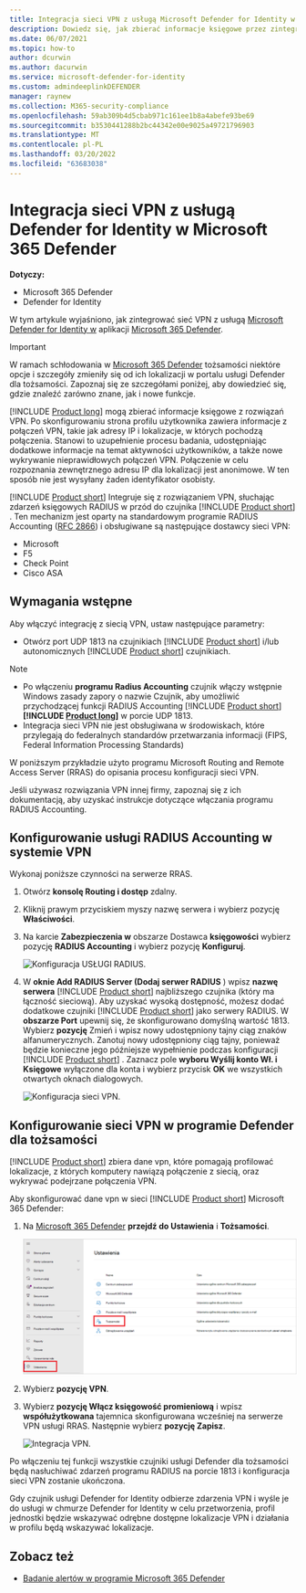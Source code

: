 ```yaml
---
title: Integracja sieci VPN z usługą Microsoft Defender for Identity w Microsoft 365 Defender
description: Dowiedz się, jak zbierać informacje księgowe przez zintegrowanie połączenia VPN programu Microsoft Defender for Identity z usługą Microsoft 365 Defender
ms.date: 06/07/2021
ms.topic: how-to
author: dcurwin
ms.author: dacurwin
ms.service: microsoft-defender-for-identity
ms.custom: admindeeplinkDEFENDER
manager: raynew
ms.collection: M365-security-compliance
ms.openlocfilehash: 59ab309b4d5cbab971c161ee1b8a4abefe93be69
ms.sourcegitcommit: b3530441288b2bc44342e00e9025a49721796903
ms.translationtype: MT
ms.contentlocale: pl-PL
ms.lasthandoff: 03/20/2022
ms.locfileid: "63683038"
---
```

# <a name="defender-for-identity-vpn-integration-in-microsoft-365-defender"></a>Integracja sieci VPN z usługą Defender for Identity w Microsoft 365 Defender

**Dotyczy:**

- Microsoft 365 Defender
- Defender for Identity

W tym artykule wyjaśniono, jak zintegrować sieć VPN z usługą [Microsoft Defender for Identity w](/defender-for-identity) aplikacji [Microsoft 365 Defender](/microsoft-365/security/defender/overview-security-center).

>[!IMPORTANT]
>W ramach schłodowania w <a href="https://go.microsoft.com/fwlink/p/?linkid=2077139" target="_blank">Microsoft 365 Defender</a> tożsamości niektóre opcje i szczegóły zmieniły się od ich lokalizacji w portalu usługi Defender dla tożsamości. Zapoznaj się ze szczegółami poniżej, aby dowiedzieć się, gdzie znaleźć zarówno znane, jak i nowe funkcje.

[!INCLUDE [Product long](includes/product-long.md)] mogą zbierać informacje księgowe z rozwiązań VPN. Po skonfigurowaniu strona profilu użytkownika zawiera informacje z połączeń VPN, takie jak adresy IP i lokalizacje, w których pochodzą połączenia. Stanowi to uzupełnienie procesu badania, udostępniając dodatkowe informacje na temat aktywności użytkowników, a także nowe wykrywanie nieprawidłowych połączeń VPN. Połączenie w celu rozpoznania zewnętrznego adresu IP dla lokalizacji jest anonimowe. W ten sposób nie jest wysyłany żaden identyfikator osobisty.

[!INCLUDE [Product short](includes/product-short.md)] Integruje się z rozwiązaniem VPN, słuchając zdarzeń księgowych RADIUS w przód do czujnika [!INCLUDE [Product short](includes/product-short.md)] . Ten mechanizm jest oparty na standardowym programie RADIUS Accounting ([RFC 2866](https://tools.ietf.org/html/rfc2866)) i obsługiwane są następujące dostawcy sieci VPN:

- Microsoft
- F5
- Check Point
- Cisco ASA

## <a name="prerequisites"></a>Wymagania wstępne

Aby włączyć integrację z siecią VPN, ustaw następujące parametry:

- Otwórz port UDP 1813 na czujnikiach [!INCLUDE [Product short](includes/product-short.md)] i/lub autonomicznych [!INCLUDE [Product short](includes/product-short.md)] czujnikiach.

> [!NOTE]
>
> - Po włączeniu **programu Radius Accounting** czujnik włączy wstępnie Windows zasady zapory o nazwie Czujnik, aby umożliwić przychodzącej funkcji RADIUS Accounting [!INCLUDE [Product short](includes/product-short.md)] **[!INCLUDE [Product long](includes/product-long.md)]** w porcie UDP 1813.
> - Integracja sieci VPN nie jest obsługiwana w środowiskach, które przylegają do federalnych standardów przetwarzania informacji (FIPS, Federal Information Processing Standards)

W poniższym przykładzie użyto programu Microsoft Routing and Remote Access Server (RRAS) do opisania procesu konfiguracji sieci VPN.

Jeśli używasz rozwiązania VPN innej firmy, zapoznaj się z ich dokumentacją, aby uzyskać instrukcje dotyczące włączania programu RADIUS Accounting.

## <a name="configure-radius-accounting-on-the-vpn-system"></a>Konfigurowanie usługi RADIUS Accounting w systemie VPN

Wykonaj poniższe czynności na serwerze RRAS.

1. Otwórz **konsolę Routing i dostęp** zdalny.
1. Kliknij prawym przyciskiem myszy nazwę serwera i wybierz pozycję **Właściwości**.
1. Na karcie **Zabezpieczenia w** obszarze Dostawca **księgowości** wybierz pozycję **RADIUS Accounting** i wybierz pozycję **Konfiguruj**.

    ![Konfiguracja USŁUGI RADIUS.](../../media/defender-identity/radius-setup.png)

1. W **oknie Add RADIUS Server (Dodaj serwer RADIUS** ) wpisz **nazwę serwera** [!INCLUDE [Product short](includes/product-short.md)] najbliższego czujnika (który ma łączność sieciową). Aby uzyskać wysoką dostępność, możesz dodać dodatkowe czujniki [!INCLUDE [Product short](includes/product-short.md)] jako serwery RADIUS. W **obszarze Port** upewnij się, że skonfigurowano domyślną wartość 1813. Wybierz **pozycję** Zmień i wpisz nowy udostępniony tajny ciąg znaków alfanumerycznych. Zanotuj nowy udostępniony ciąg tajny, ponieważ będzie konieczne jego późniejsze wypełnienie podczas konfiguracji [!INCLUDE [Product short](includes/product-short.md)] . Zaznacz pole **wyboru Wyślij konto Wł. i Księgowe** wyłączone dla konta i wybierz przycisk **OK** we wszystkich otwartych oknach dialogowych.

    ![Konfiguracja sieci VPN.](../../media/defender-identity/vpn-set-accounting.png)

## <a name="configure-vpn-in-defender-for-identity"></a>Konfigurowanie sieci VPN w programie Defender dla tożsamości

[!INCLUDE [Product short](includes/product-short.md)] zbiera dane vpn, które pomagają profilować lokalizacje, z których komputery nawiązą połączenie z siecią, oraz wykrywać podejrzane połączenia VPN.

Aby skonfigurować dane vpn w sieci [!INCLUDE [Product short](includes/product-short.md)] Microsoft 365 Defender:

1. Na <a href="https://go.microsoft.com/fwlink/p/?linkid=2077139" target="_blank">Microsoft 365 Defender</a> **przejdź do Ustawienia** i **Tożsamości**.

    ![Przejdź do Ustawienia, a następnie do identities.](../../media/defender-identity/settings-identities.png)

1. Wybierz **pozycję VPN**.
1. Wybierz **pozycję Włącz księgowość promieniową** i wpisz **współużytkowana** tajemnica skonfigurowana wcześniej na serwerze VPN usługi RRAS. Następnie wybierz **pozycję Zapisz**.

    ![Integracja VPN.](../../media/defender-identity/vpn-integration.png)

Po włączeniu tej funkcji wszystkie czujniki usługi Defender dla tożsamości będą nasłuchiwać zdarzeń programu RADIUS na porcie 1813 i konfiguracja sieci VPN zostanie ukończona.

Gdy czujnik usługi Defender for Identity odbierze zdarzenia VPN i wyśle je do usługi w chmurze Defender for Identity w celu przetworzenia, profil jednostki będzie wskazywać odrębne dostępne lokalizacje VPN i działania w profilu będą wskazywać lokalizacje.

## <a name="see-also"></a>Zobacz też

- [Badanie alertów w programie Microsoft 365 Defender](../defender/investigate-alerts.md)
